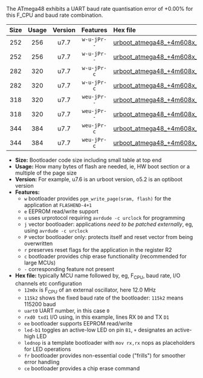 The ATmega48 exhibits a UART baud rate quantisation error of +0.00% for this F_CPU and baud rate combination.

|Size|Usage|Version|Features|Hex file|
|:-:|:-:|:-:|:-:|:--|
|252|256|u7.7|`w-u-jPr--`|[urboot_atmega48_+4m608x_++57k6_uart0_rxd0_txd1_led+b5_fr.hex](https://raw.githubusercontent.com/stefanrueger/urboot.hex/main/mcus/atmega48/external_oscillator/fcpu_+4m608x/br_++57k6/urboot_atmega48_+4m608x_++57k6_uart0_rxd0_txd1_led+b5_fr.hex)|
|252|256|u7.7|`w-u-jPr--`|[urboot_atmega48_+4m608x_++57k6_uart0_rxd0_txd1_lednop_fr.hex](https://raw.githubusercontent.com/stefanrueger/urboot.hex/main/mcus/atmega48/external_oscillator/fcpu_+4m608x/br_++57k6/urboot_atmega48_+4m608x_++57k6_uart0_rxd0_txd1_lednop_fr.hex)|
|282|320|u7.7|`w-u-jPr-c`|[urboot_atmega48_+4m608x_++57k6_uart0_rxd0_txd1_led+b5_fr_ce.hex](https://raw.githubusercontent.com/stefanrueger/urboot.hex/main/mcus/atmega48/external_oscillator/fcpu_+4m608x/br_++57k6/urboot_atmega48_+4m608x_++57k6_uart0_rxd0_txd1_led+b5_fr_ce.hex)|
|282|320|u7.7|`w-u-jPr-c`|[urboot_atmega48_+4m608x_++57k6_uart0_rxd0_txd1_lednop_fr_ce.hex](https://raw.githubusercontent.com/stefanrueger/urboot.hex/main/mcus/atmega48/external_oscillator/fcpu_+4m608x/br_++57k6/urboot_atmega48_+4m608x_++57k6_uart0_rxd0_txd1_lednop_fr_ce.hex)|
|318|320|u7.7|`weu-jPr--`|[urboot_atmega48_+4m608x_++57k6_uart0_rxd0_txd1_ee_led+b5_fr.hex](https://raw.githubusercontent.com/stefanrueger/urboot.hex/main/mcus/atmega48/external_oscillator/fcpu_+4m608x/br_++57k6/urboot_atmega48_+4m608x_++57k6_uart0_rxd0_txd1_ee_led+b5_fr.hex)|
|318|320|u7.7|`weu-jPr--`|[urboot_atmega48_+4m608x_++57k6_uart0_rxd0_txd1_ee_lednop_fr.hex](https://raw.githubusercontent.com/stefanrueger/urboot.hex/main/mcus/atmega48/external_oscillator/fcpu_+4m608x/br_++57k6/urboot_atmega48_+4m608x_++57k6_uart0_rxd0_txd1_ee_lednop_fr.hex)|
|344|384|u7.7|`weu-jPr-c`|[urboot_atmega48_+4m608x_++57k6_uart0_rxd0_txd1_ee_led+b5_fr_ce.hex](https://raw.githubusercontent.com/stefanrueger/urboot.hex/main/mcus/atmega48/external_oscillator/fcpu_+4m608x/br_++57k6/urboot_atmega48_+4m608x_++57k6_uart0_rxd0_txd1_ee_led+b5_fr_ce.hex)|
|344|384|u7.7|`weu-jPr-c`|[urboot_atmega48_+4m608x_++57k6_uart0_rxd0_txd1_ee_lednop_fr_ce.hex](https://raw.githubusercontent.com/stefanrueger/urboot.hex/main/mcus/atmega48/external_oscillator/fcpu_+4m608x/br_++57k6/urboot_atmega48_+4m608x_++57k6_uart0_rxd0_txd1_ee_lednop_fr_ce.hex)|

- **Size:** Bootloader code size including small table at top end
- **Usage:** How many bytes of flash are needed, ie, HW boot section or a multiple of the page size
- **Version:** For example, u7.6 is an urboot version, o5.2 is an optiboot version
- **Features:**
  + `w` bootloader provides `pgm_write_page(sram, flash)` for the application at `FLASHEND-4+1`
  + `e` EEPROM read/write support
  + `u` uses urprotocol requiring `avrdude -c urclock` for programming
  + `j` vector bootloader: applications *need to be patched externally*, eg, using `avrdude -c urclock`
  + `P` vector bootloader only: protects itself and reset vector from being overwritten
  + `r` preserves reset flags for the application in the register R2
  + `c` bootloader provides chip erase functionality (recommended for large MCUs)
  + `-` corresponding feature not present
- **Hex file:** typically MCU name followed by, eg, F<sub>CPU</sub>, baud rate, I/O channels etc configuration
  + `12m0x` is F<sub>CPU</sub> of an external oscillator, here 12.0 MHz
  + `115k2` shows the fixed baud rate of the bootloader: `115k2` means 115200 baud
  + `uart0` UART number, in this case `0`
  + `rxd0 txd1` I/O using, in this example, lines RX `D0` and TX `D1`
  + `ee` bootloader supports EEPROM read/write
  + `led-b1` toggles an active-low LED on pin `B1`, `+` designates an active-high LED
  + `lednop` is a template bootloader with `mov rx,rx` nops as placeholders for LED operations
  + `fr` bootloader provides non-essential code ("frills") for smoother error handling
  + `ce` bootloader provides a chip erase command
